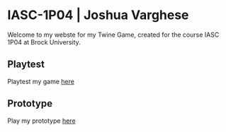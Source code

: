 # IASC-1P04 | Joshua Varghese

Welcome to my webste for my Twine Game, created for the course IASC 1P04 at Brock University.

## Playtest

Playtest my game [here](playtest/playtest)

## Prototype

Play my prototype [here](prototype/SoulDewValleyPrototype.html)
